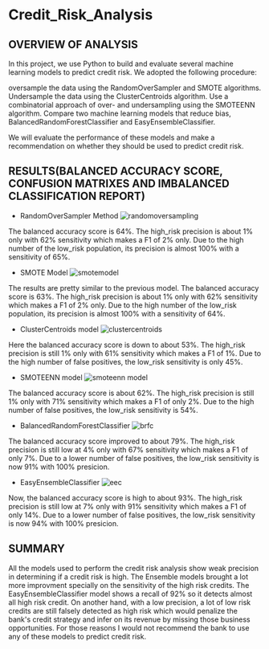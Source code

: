 # Credit_Risk_Analysis

## OVERVIEW OF ANALYSIS
In this project, we use Python to build and evaluate several machine learning models to predict credit risk.
We adopted the following procedure:

oversample the data using the RandomOverSampler and SMOTE algorithms.
Undersample the data using the ClusterCentroids algorithm.
Use a combinatorial approach of over- and undersampling using the SMOTEENN algorithm.
Compare two machine learning models that reduce bias, BalancedRandomForestClassifier and EasyEnsembleClassifier.

We will evaluate the performance of these models and make a recommendation on whether they should be used to predict credit risk.

## RESULTS(BALANCED ACCURACY SCORE, CONFUSION MATRIXES AND IMBALANCED CLASSIFICATION REPORT)

* RandomOverSampler Method
![randomoversampling](https://user-images.githubusercontent.com/86641997/136707933-abd6f7d7-0169-409e-96cd-b6273a3a7222.png)

The balanced accuracy score is 64%.
The high_risk precision is about 1% only with 62% sensitivity which makes a F1 of 2% only.
Due to the high number of the low_risk population, its precision is almost 100% with a sensitivity of 65%.

* SMOTE Model
![smotemodel](https://user-images.githubusercontent.com/86641997/136708027-3631bc7a-0d67-4df1-a4b0-d7b50b7299be.png)

The results are pretty similar to the previous model.
The balanced accuracy score is 63%.
The high_risk precision is about 1% only with 62% sensitivity which makes a F1 of 2% only.
Due to the high number of the low_risk population, its precision is almost 100% with a sensitivity of 64%.

* ClusterCentroids model
![clustercentroids](https://user-images.githubusercontent.com/86641997/136708221-32b73ec8-7417-495b-af41-fd8e8f56cde0.png)

Here the balanced accuracy score is down to about 53%.
The high_risk precision is still 1% only with 61% sensitivity which makes a F1 of 1%.
Due to the high number of false positives, the low_risk sensitivity is only 45%.

* SMOTEENN model
![smoteenn model](https://user-images.githubusercontent.com/86641997/136708305-8a739466-d595-4e01-b242-23c561d2e9c3.png)

The balanced accuracy score is about 62%.
The high_risk precision is still 1% only with 71% sensitivity which makes a F1 of only 2%.
Due to the high number of false positives, the low_risk sensitivity is 54%.

* BalancedRandomForestClassifier 
![brfc](https://user-images.githubusercontent.com/86641997/136708381-4654b488-b236-4209-b2bf-53bda26f59db.png)

The balanced accuracy score improved to about 79%.
The high_risk precision is still low at 4% only with 67% sensitivity which makes a F1 of only 7%.
Due to a lower number of false positives, the low_risk sensitivity is now 91% with 100% presicion.

* EasyEnsembleClassifier
![eec](https://user-images.githubusercontent.com/86641997/136708454-c1924c3a-0ebb-4f91-9c61-75ab0cc2e971.png)

Now, the balanced accuracy score is high to about 93%.
The high_risk precision is still low at 7% only with 91% sensitivity which makes a F1 of only 14%.
Due to a lower number of false positives, the low_risk sensitivity is now 94% with 100% presicion.

## SUMMARY
All the models used to perform the credit risk analysis show weak precision in determining if a credit risk is high.
The Ensemble models brought a lot more improvment specially on the sensitivity of the high risk credits.
The EasyEnsembleClassifier model shows a recall of 92% so it detects almost all high risk credit. On another hand, with a low precision, a lot of low risk credits are still falsely detected as high risk which would penalize the bank's credit strategy and infer on its revenue by missing those business opportunities.
For those reasons I would not recommend the bank to use any of these models to predict credit risk.
